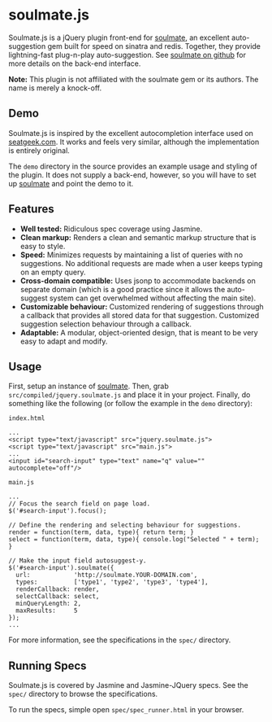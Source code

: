 # soulmate.js

Soulmate.js is a jQuery plugin front-end for [soulmate](https://github.com/seatgeek/soulmate), an excellent auto-suggestion gem built for speed on sinatra and redis. Together, they provide lightning-fast plug-n-play auto-suggestion. See [soulmate on github](https://github.com/seatgeek/soulmate) for more details on the back-end interface.

**Note:** This plugin is not affiliated with the soulmate gem or its authors. The name is merely a knock-off.

## Demo

Soulmate.js is inspired by the excellent autocompletion interface used on [seatgeek.com](http://seatgeek.com). It works and feels very similar, although the implementation is entirely original.

The `demo` directory in the source provides an example usage and styling of the plugin. It does not supply a back-end, however, so you will have to set up [soulmate](https://github.com/seatgeek/soulmate) and point the demo to it.

## Features

* **Well tested:** Ridiculous spec coverage using Jasmine.
* **Clean markup:** Renders a clean and semantic markup structure that is easy to style.
* **Speed:** Minimizes requests by maintaining a list of queries with no suggestions. No additional requests are made when a user keeps typing on an empty query.
* **Cross-domain compatible:** Uses jsonp to accommodate backends on separate domain (which is a good practice since it allows the auto-suggest system can get overwhelmed without affecting the main site).
* **Customizable behaviour:** Customized rendering of suggestions through a callback that provides all stored data for that suggestion. Customized suggestion selection behaviour through a callback.
* **Adaptable:** A modular, object-oriented design, that is meant to be very easy to adapt and modify.

## Usage

First, setup an instance of [soulmate](https://github.com/seatgeek/soulmate). Then, grab `src/compiled/jquery.soulmate.js` and place it in your project. Finally, do something like the following (or follow the example in the `demo` directory):

`index.html`

    ...
    <script type="text/javascript" src="jquery.soulmate.js">
    <script type="text/javascript" src="main.js">
    ...
    <input id="search-input" type="text" name="q" value="" autocomplete="off"/>

`main.js`

    ...
    // Focus the search field on page load.
    $('#search-input').focus();

    // Define the rendering and selecting behaviour for suggestions.
    render = function(term, data, type){ return term; }
    select = function(term, data, type){ console.log("Selected " + term); }

    // Make the input field autosuggest-y.
    $('#search-input').soulmate({
      url:            'http://soulmate.YOUR-DOMAIN.com',
      types:          ['type1', 'type2', 'type3', 'type4'],
      renderCallback: render,
      selectCallback: select,
      minQueryLength: 2,
      maxResults:     5
    });
    ...

For more information, see the specifications in the `spec/` directory.

## Running Specs

Soulmate.js is covered by Jasmine and Jasmine-JQuery specs. See the `spec/` directory to browse the specifications.

To run the specs, simple open `spec/spec_runner.html` in your browser.